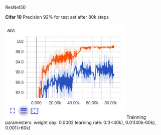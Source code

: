 ResNet50

<b>Cifar 10</b>
Precision 92% for test set after 80k steps

![image](http://github.com/cjcchen/ML/raw/master/resnet/resnet50_cifar10.jpg)
Trainning paramesters:
weight day: 0.0002
learning rate: 0.1(<40k), 0.01(40k-60k), 0.001(>60k)

